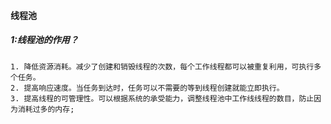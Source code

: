 #### 线程池

##### 1:线程池的作用？
    1. 降低资源消耗。减少了创建和销毁线程的次数，每个工作线程都可以被重复利用，可执行多个任务。 
    2. 提高响应速度。当任务到达时，任务可以不需要的等到线程创建就能立即执行。
    3. 提高线程的可管理性。可以根据系统的承受能力，调整线程池中工作线线程的数目，防止因为消耗过多的内存;